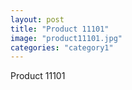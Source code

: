 ```yaml
---
layout: post
title: "Product 11101"
image: "product11101.jpg"
categories: "category1"
---
```

Product 11101
